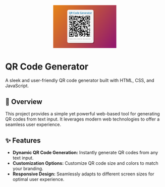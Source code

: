 
<div align="center">
  <img src="https://github.com/harsh160311/QR_code_generator/blob/main/pic.png
  " alt="QR Code Generator Logo" width="200">
</div>

# QR Code Generator

A sleek and user-friendly QR code generator built with HTML, CSS, and JavaScript.

## 🚀 Overview

This project provides a simple yet powerful web-based tool for generating QR codes from text input. It leverages modern web technologies to offer a seamless user experience.

## ✨ Features

- **Dynamic QR Code Generation:** Instantly generate QR codes from any text input.
- **Customization Options:** Customize QR code size and colors to match your branding.
- **Responsive Design:** Seamlessly adapts to different screen sizes for optimal user experience.


